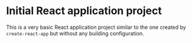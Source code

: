 # Initial React application project

This is a very basic React application project similar to the one created by `create-react-app` but without any building configuration.